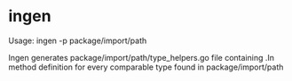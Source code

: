 # ingen

Usage:
  ingen -p package/import/path

Ingen generates package/import/path/type_helpers.go file containing
.In method definition for every comparable type found in package/import/path
